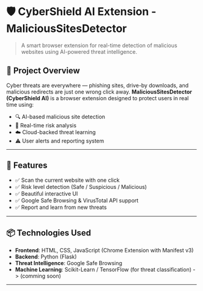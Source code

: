 # 🛡️ CyberShield AI Extension - MaliciousSitesDetector

> A smart browser extension for real-time detection of malicious websites using AI-powered threat intelligence.

## 🚀 Project Overview
Cyber threats are everywhere — phishing sites, drive-by downloads, and malicious redirects are just one wrong click away. **MaliciousSitesDetector (CyberShield AI)** is a browser extension designed to protect users in real time using:

- 🔍 AI-based malicious site detection
- 🧠 Real-time risk analysis
- ☁️ Cloud-backed threat learning
- ⚠️ User alerts and reporting system

---

## 🔧 Features

- ✅ Scan the current website with one click
- ✅ Risk level detection (Safe / Suspicious / Malicious)
- ✅ Beautiful interactive UI
- ✅ Google Safe Browsing & VirusTotal API support
- ✅ Report and learn from new threats

---

## 📦 Technologies Used

- **Frontend**: HTML, CSS, JavaScript (Chrome Extension with Manifest v3)
- **Backend**: Python (Flask)
- **Threat Intelligence**: Google Safe Browsing
- **Machine Learning**: Scikit-Learn / TensorFlow (for threat classification)   ->  (comming soon)

---

